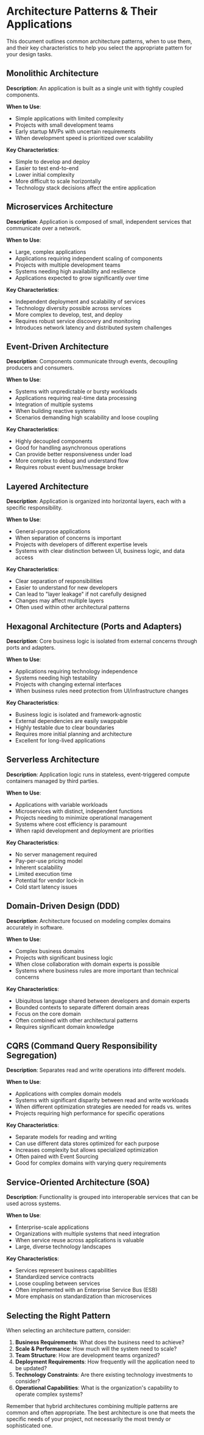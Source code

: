 # Architecture Patterns & Their Applications

This document outlines common architecture patterns, when to use them, and their key characteristics to help you select the appropriate pattern for your design tasks.

## Monolithic Architecture

**Description**: An application is built as a single unit with tightly coupled components.

**When to Use**:
- Simple applications with limited complexity
- Projects with small development teams
- Early startup MVPs with uncertain requirements
- When development speed is prioritized over scalability

**Key Characteristics**:
- Simple to develop and deploy
- Easier to test end-to-end
- Lower initial complexity
- More difficult to scale horizontally
- Technology stack decisions affect the entire application

## Microservices Architecture

**Description**: Application is composed of small, independent services that communicate over a network.

**When to Use**:
- Large, complex applications
- Applications requiring independent scaling of components
- Projects with multiple development teams
- Systems needing high availability and resilience
- Applications expected to grow significantly over time

**Key Characteristics**:
- Independent deployment and scalability of services
- Technology diversity possible across services
- More complex to develop, test, and deploy
- Requires robust service discovery and monitoring
- Introduces network latency and distributed system challenges

## Event-Driven Architecture

**Description**: Components communicate through events, decoupling producers and consumers.

**When to Use**:
- Systems with unpredictable or bursty workloads
- Applications requiring real-time data processing
- Integration of multiple systems
- When building reactive systems
- Scenarios demanding high scalability and loose coupling

**Key Characteristics**:
- Highly decoupled components
- Good for handling asynchronous operations
- Can provide better responsiveness under load
- More complex to debug and understand flow
- Requires robust event bus/message broker

## Layered Architecture

**Description**: Application is organized into horizontal layers, each with a specific responsibility.

**When to Use**:
- General-purpose applications
- When separation of concerns is important
- Projects with developers of different expertise levels
- Systems with clear distinction between UI, business logic, and data access

**Key Characteristics**:
- Clear separation of responsibilities
- Easier to understand for new developers
- Can lead to "layer leakage" if not carefully designed
- Changes may affect multiple layers
- Often used within other architectural patterns

## Hexagonal Architecture (Ports and Adapters)

**Description**: Core business logic is isolated from external concerns through ports and adapters.

**When to Use**:
- Applications requiring technology independence
- Systems needing high testability
- Projects with changing external interfaces
- When business rules need protection from UI/infrastructure changes

**Key Characteristics**:
- Business logic is isolated and framework-agnostic
- External dependencies are easily swappable
- Highly testable due to clear boundaries
- Requires more initial planning and architecture
- Excellent for long-lived applications

## Serverless Architecture

**Description**: Application logic runs in stateless, event-triggered compute containers managed by third parties.

**When to Use**:
- Applications with variable workloads
- Microservices with distinct, independent functions
- Projects needing to minimize operational management
- Systems where cost efficiency is paramount
- When rapid development and deployment are priorities

**Key Characteristics**:
- No server management required
- Pay-per-use pricing model
- Inherent scalability
- Limited execution time
- Potential for vendor lock-in
- Cold start latency issues

## Domain-Driven Design (DDD)

**Description**: Architecture focused on modeling complex domains accurately in software.

**When to Use**:
- Complex business domains
- Projects with significant business logic
- When close collaboration with domain experts is possible
- Systems where business rules are more important than technical concerns

**Key Characteristics**:
- Ubiquitous language shared between developers and domain experts
- Bounded contexts to separate different domain areas
- Focus on the core domain
- Often combined with other architectural patterns
- Requires significant domain knowledge

## CQRS (Command Query Responsibility Segregation)

**Description**: Separates read and write operations into different models.

**When to Use**:
- Applications with complex domain models
- Systems with significant disparity between read and write workloads
- When different optimization strategies are needed for reads vs. writes
- Projects requiring high performance for specific operations

**Key Characteristics**:
- Separate models for reading and writing
- Can use different data stores optimized for each purpose
- Increases complexity but allows specialized optimization
- Often paired with Event Sourcing
- Good for complex domains with varying query requirements

## Service-Oriented Architecture (SOA)

**Description**: Functionality is grouped into interoperable services that can be used across systems.

**When to Use**:
- Enterprise-scale applications
- Organizations with multiple systems that need integration
- When service reuse across applications is valuable
- Large, diverse technology landscapes

**Key Characteristics**:
- Services represent business capabilities
- Standardized service contracts
- Loose coupling between services
- Often implemented with an Enterprise Service Bus (ESB)
- More emphasis on standardization than microservices

## Selecting the Right Pattern

When selecting an architecture pattern, consider:

1. **Business Requirements**: What does the business need to achieve?
2. **Scale & Performance**: How much will the system need to scale?
3. **Team Structure**: How are development teams organized?
4. **Deployment Requirements**: How frequently will the application need to be updated?
5. **Technology Constraints**: Are there existing technology investments to consider?
6. **Operational Capabilities**: What is the organization's capability to operate complex systems?

Remember that hybrid architectures combining multiple patterns are common and often appropriate. The best architecture is one that meets the specific needs of your project, not necessarily the most trendy or sophisticated one. 
